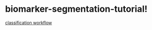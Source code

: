 # biomarker-segmentation-tutorial!

[classification workflow](https://user-images.githubusercontent.com/85404022/205371247-a677c4c3-1596-4b09-aebd-aa176703d24c.png)
